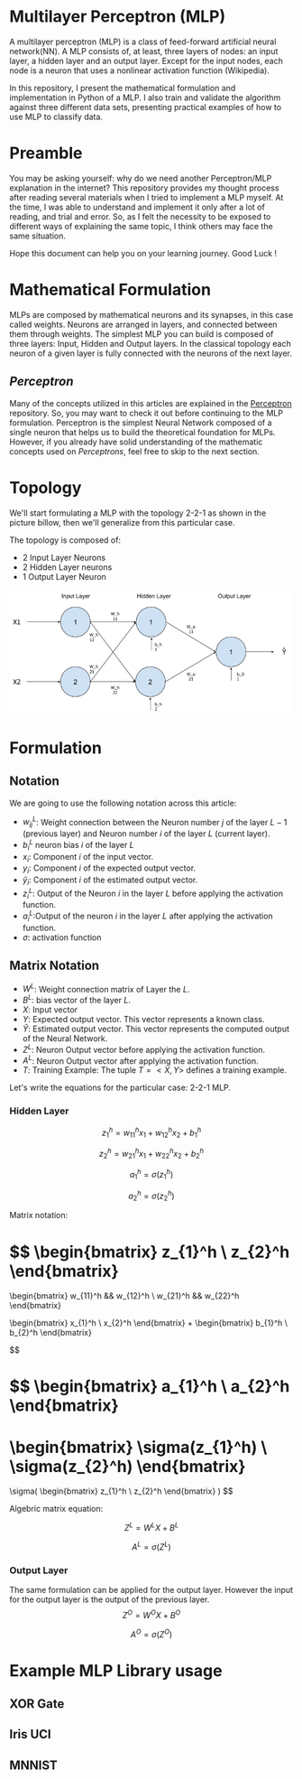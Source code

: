 # Multilayer Perceptron (MLP)

A multilayer perceptron (MLP) is a class of feed-forward artificial neural network(NN). A MLP consists of, at least, three layers of nodes: an input layer, a hidden layer and an output layer. Except for the input nodes, each node is a neuron that uses a nonlinear activation function (Wikipedia).

In this repository, I present the mathematical formulation and implementation in Python of a MLP. I also train and validate the algorithm against three different data sets, presenting practical examples of how to use MLP to classify data.

# Preamble 

You may be asking yourself: why do we need another Perceptron/MLP explanation in the internet? This repository provides my thought process after reading several materials when I tried to implement a MLP myself. At the time, I was able to understand and implement it only after a lot of reading, and trial and error. So, as I felt the necessity to be exposed to different ways of explaining the same topic, I think others may face the same situation.

Hope this document can help you on your learning journey. Good Luck !

# Mathematical Formulation

MLPs are composed by mathematical neurons and its synapses, in this case called weights. Neurons are arranged in layers, and connected between them through weights. The simplest MLP you can build is composed of three layers: Input, Hidden and Output layers. In the classical topology each neuron of a given layer is fully connected with the neurons of the next layer. 

## *Perceptron*

Many of the concepts utilized in this articles are explained in the [Perceptron](https://github.com/filipecalasans/percepetron) repository. So, you may want to check it out before continuing to the MLP formulation. Perceptron is the simplest Neural Network composed of a single neuron that helps us to build the theoretical foundation for MLPs. However, if you already have solid understanding of the mathematic concepts used on *Perceptrons*, feel free to skip to the next section.

# Topology 

We'll start formulating a MLP with the topology 2-2-1 as shown in the picture billow, then we'll generalize from this particular case.

The topology is composed of:

* 2 Input Layer Neurons
* 2 Hidden Layer neurons
* 1 Output Layer Neuron 

 <p align="center"> 
    <img src="doc/mlp-topology.png" alt="MLP Topology">
 </p>

# Formulation

## Notation

We are going to use the following notation across this article:

* $w_{ij}^L$: Weight connection between the Neuron number $j$ of the layer $L-1$ (previous layer) and Neuron number $i$ of the layer $L$ (current layer).
* $b_{i}^L$ neuron bias $i$ of the layer $L$ 
* $x_{i}$: Component $i$ of the input vector.
* $y_{i}$: Component $i$ of the expected output vector.
* $ŷ_{i}$: Component $i$ of the estimated output vector.
* $z_{i}^L$: Output of the Neuron $i$ in the layer $L$ before applying the activation function.
* $a_{i}^L$:Output of the neuron $i$ in the layer $L$ after applying the activation function.
* $\sigma$: activation function
## Matrix Notation

* $W^L$: Weight connection matrix of Layer the $L$.
* $B^L$: bias vector of the layer $L$. 
* $X$: Input vector
* $Y$: Expected output vector. This vector represents a known class.
* $Ŷ$: Estimated output vector. This vector represents the computed output of the Neural Network.
* $Z^L$: Neuron Output vector before applying the activation function.
* $A^L$: Neuron Output vector after applying the activation function.
* $T$: Training Example: The tuple $T=<X,Y>$ defines a training example.

Let's write the equations for the particular case: 2-2-1 MLP.

### Hidden Layer

$$
z_{1}^h = w_{11}^hx_{1} + w_{12}^hx_{2} + b_{1}^h
$$

$$
z_{2}^h = w_{21}^hx_{1} + w_{22}^hx_{2} + b_{2}^h
$$

$$
a_{1}^h = \sigma(z_{1}^h) 
$$

$$
a_{2}^h = \sigma(z_{2}^h) 
$$

Matrix notation:

$$
\begin{bmatrix}
z_{1}^h \\
z_{2}^h 
\end{bmatrix}
=
\begin{bmatrix}
w_{11}^h && w_{12}^h \\
w_{21}^h && w_{22}^h  
\end{bmatrix}

\begin{bmatrix}
x_{1}^h \\
x_{2}^h 
\end{bmatrix}
+
\begin{bmatrix}
b_{1}^h \\
b_{2}^h 
\end{bmatrix}

$$


$$
\begin{bmatrix}
a_{1}^h \\
a_{2}^h 
\end{bmatrix}
=
\begin{bmatrix}
\sigma(z_{1}^h) \\
\sigma(z_{2}^h) 
\end{bmatrix}
=
\sigma(
\begin{bmatrix}
z_{1}^h \\
z_{2}^h 
\end{bmatrix}
)
$$

Algebric matrix equation:

$$
Z^L = W^LX+B^L
$$


$$
A^L = \sigma(Z^L)
$$

### Output Layer

The same formulation can be applied for the output layer. However the input for the output layer is the output of the previous layer.
$$
Z^O = W^OX+B^O
$$

$$
A^O = \sigma(Z^O)
$$



# Example MLP Library usage



## XOR Gate

## Iris UCI

## MNNIST